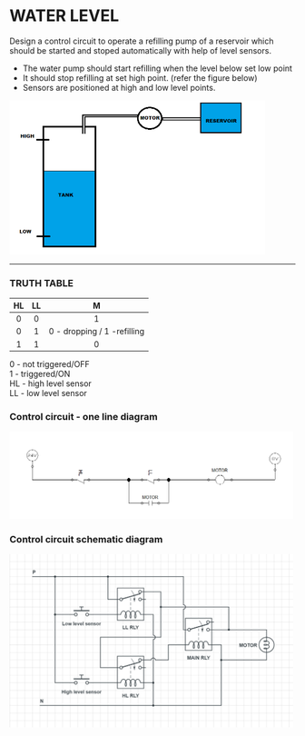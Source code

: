 # WATER LEVEL

Design a control circuit to operate a refilling pump of a reservoir which should be started and stoped automatically with help of level sensors.
- The water pump should start refilling when the level below set low point
- It should stop refilling at set high point. (refer the figure below)
- Sensors are positioned at high and low level points.

<img src="../../assets/images/example/51.png" alt="ques" width="450"/>

----
### TRUTH TABLE

| HL | LL | M  |
|:--:|:--:|:--:|
| 0  | 0  | 1  |
| 0  | 1  | 0 - dropping / 1 -refilling |
| 1  | 1  | 0  |

0 - not triggered/OFF<br>1 - triggered/ON<br>
HL - high level sensor<br>LL - low level sensor

### Control circuit - one line diagram

<img src="../../assets/images/example/52.png" alt="" width="500"/>

### Control circuit schematic diagram

<img src="../../assets/images/example/53.png" alt="" width="500"/>

<br>